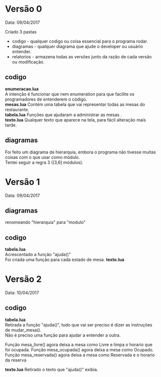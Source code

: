 # Versão 0 #
Data: 09/04/2017

Criado 3 pastas
* codigo - qualquer codigo ou coisa essencial para o programa rodar.
* diagramas - qualquer diagrama que ajude o developer ou usuário entender.
* relatorios - armazena todas as versões junto da razão de cada versão ou modificação.

## codigo ##
__enumeracao.lua__    
A intenção é funcionar que nem enumeration para que facilite os programadores de entenderem o código.    
__mesas.lua__
Contém uma tabela que vai representar todas as mesas do restaurante.    
__tabela.lua__
Funções que ajudaram a administrar as mesas  .  
__texto.lua__
Qualquer texto que aparece na tela, para fácil alteração mais tarde.

## diagramas ##
Foi feito um diagrama de hierarquia, embora o programa não tivesse muitas coisas com o que usar como módulo.    
Tentei seguir a regra 3 ([3,6] módulos).

# Versão 1 #
Data: 09/04/2017

## diagramas ##
renomeando "hierarquia" para "modulo"

## codigo ##
__tabela.lua__    
Acrescentado a função "ajuda()"    
Foi criada uma função para cada estado de mesa.
__texto.lua__

# Versão 2 #
Data: 10/04/2017

## codigo ##
__tabela.lua__    
Retirada a função "ajuda()", tudo que vai ser preciso é dizer as instruções de mudar_mesa().    
Não é preciso uma função para ajudar a entender a outra.

Função mesa_livre() agora deixa a mesa como Livre e limpa o horario que foi ocupada.
Função mesa_ocupada() agora deixa a mesa como Ocupado.
Função mesa_reservada() agora deixa a mesa como Reservada e o horario da reserva

__texto.lua__
Retirado o texto que "ajuda()" exibia.
